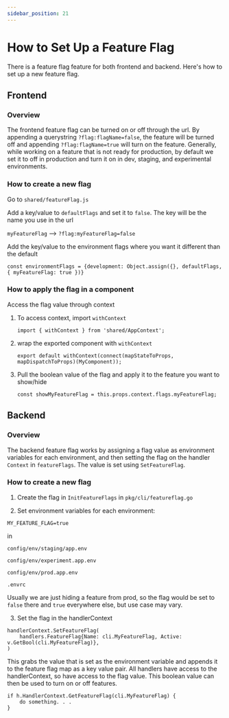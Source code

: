 ```yaml
---
sidebar_position: 21
---
```

# How to Set Up a Feature Flag

There is a feature flag feature for both frontend and backend.  Here's how to set up a new feature flag.

## Frontend

### Overview

The frontend feature flag can be turned on or off through the url.  By appending a querystring `?flag:flagName=false`, the feature will be turned off and appending `?flag:flagName=true` will turn on the feature.  Generally, while working on a feature that is not ready for production, by default we set it to off in production and turn it on in dev, staging, and experimental environments.

### How to create a new flag

Go to `shared/featureFlag.js`

Add a key/value to `defaultFlags` and set it to `false`.  The key will be the name you use in the url


`myFeatureFlag` --> `?flag:myFeatureFlag=false`

Add the key/value to the environment flags where you want it different than the default

```
const environmentFlags = {development: Object.assign({}, defaultFlags, { myFeatureFlag: true })}
```
### How to apply the flag in a component

Access the flag value through context
1) To access context, import `withContext`

   ```
   import { withContext } from 'shared/AppContext';
2) wrap the exported component with `withContext`

   ```
   export default withContext(connect(mapStateToProps, mapDispatchToProps)(MyComponent));
3) Pull the boolean value of the flag and apply it to the feature you want to show/hide

   ```
   const showMyFeatureFlag = this.props.context.flags.myFeatureFlag;
## Backend

### Overview

The backend feature flag works by assigning a flag value as environment variables for each environment, and then setting the flag on the handler `Context` in `featureFlags`.  The value is set using `SetFeatureFlag`.

### How to create a new flag

1) Create the flag in `InitFeatureFlags` in `pkg/cli/featureflag.go`

2) Set environment variables for each environment:

`MY_FEATURE_FLAG=true`

in

`config/env/staging/app.env`

`config/env/experiment.app.env`

`config/env/prod.app.env`

`.envrc`

Usually we are just hiding a feature from prod, so the flag would be set to `false` there and `true` everywhere else, but use case may vary.

3) Set the flag in the handlerContext

```
handlerContext.SetFeatureFlag(
	handlers.FeatureFlag{Name: cli.MyFeatureFlag, Active: v.GetBool(cli.MyFeatureFlag)},
)
```

This grabs the value that is set as the environment variable and appends it to the feature flag map as a key value pair.
All handlers have access to the handlerContext, so have access to the flag value.  This boolean value can then be used to turn on or off features.

```
if h.HandlerContext.GetFeatureFlag(cli.MyFeatureFlag) {
    do something. . .
}
```

